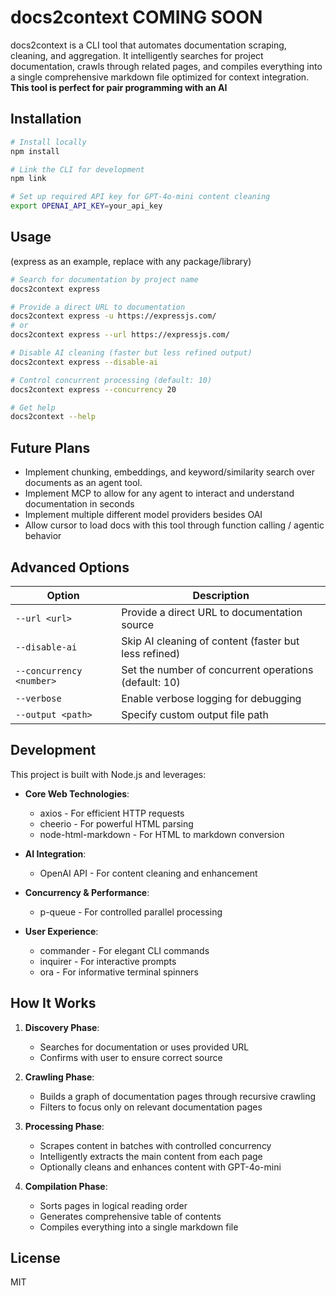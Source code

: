 # docs2context COMING SOON

docs2context is a CLI tool that automates documentation scraping, cleaning, and aggregation. It intelligently searches for project documentation, crawls through related pages, and compiles everything into a single comprehensive markdown file optimized for context integration. **This tool is perfect for pair programming with an AI**

## Installation

```bash
# Install locally
npm install

# Link the CLI for development
npm link

# Set up required API key for GPT-4o-mini content cleaning
export OPENAI_API_KEY=your_api_key
```

## Usage

(express as an example, replace with any package/library)

```bash
# Search for documentation by project name
docs2context express

# Provide a direct URL to documentation
docs2context express -u https://expressjs.com/
# or
docs2context express --url https://expressjs.com/

# Disable AI cleaning (faster but less refined output)
docs2context express --disable-ai

# Control concurrent processing (default: 10)
docs2context express --concurrency 20

# Get help
docs2context --help
```
## Future Plans

- Implement chunking, embeddings, and keyword/similarity search over documents as an agent tool.
- Implement MCP to allow for any agent to interact and understand documentation in seconds
- Implement multiple different model providers besides OAI
- Allow cursor to load docs with this tool through function calling / agentic behavior


## Advanced Options

| Option | Description |
|--------|-------------|
| `--url <url>` | Provide a direct URL to documentation source |
| `--disable-ai` | Skip AI cleaning of content (faster but less refined) |
| `--concurrency <number>` | Set the number of concurrent operations (default: 10) |
| `--verbose` | Enable verbose logging for debugging |
| `--output <path>` | Specify custom output file path |

## Development

This project is built with Node.js and leverages:

- **Core Web Technologies**:
  - axios - For efficient HTTP requests
  - cheerio - For powerful HTML parsing
  - node-html-markdown - For HTML to markdown conversion
  
- **AI Integration**:
  - OpenAI API - For content cleaning and enhancement
  
- **Concurrency & Performance**:
  - p-queue - For controlled parallel processing
  
- **User Experience**:
  - commander - For elegant CLI commands
  - inquirer - For interactive prompts
  - ora - For informative terminal spinners

## How It Works

1. **Discovery Phase**: 
   - Searches for documentation or uses provided URL
   - Confirms with user to ensure correct source
   
2. **Crawling Phase**:
   - Builds a graph of documentation pages through recursive crawling
   - Filters to focus only on relevant documentation pages
   
3. **Processing Phase**:
   - Scrapes content in batches with controlled concurrency
   - Intelligently extracts the main content from each page
   - Optionally cleans and enhances content with GPT-4o-mini
   
4. **Compilation Phase**:
   - Sorts pages in logical reading order
   - Generates comprehensive table of contents
   - Compiles everything into a single markdown file

## License

MIT
